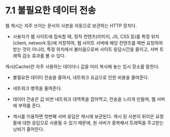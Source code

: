 # 7.1 불필요한 데이터 전송 

웹 캐시는 자주 쓰이는 문서의 사본을 자동으로 보관하는 HTTP 장치다.
+ 사용자가 웹 사이트에 접속할 때, 정적 컨텐츠(이미지, JS, CSS 등)를 특정 위치(client, network 등)에 저장하여, 웹 사이트 서버에 해당 컨텐츠를 매번 요청하여 받는 것이 아니라, 특정 위치에서 불러옴으로써 사이트 응답시간을 줄이고, 서버 트래픽 감소 효과를 볼 수 있다.

캐시(Cache)란 자주 사용하는 데이터나 값을 미리 복사해 놓는 임시 장소를 말한다.
+ 불필요한 데이터 전송을 줄여서, 네트워크 요금으로 인한 비용을 줄여준다.
+ 네트워크 병목을 줄여준다.

+ 데이터 전송은 값 비싼 네트워크 대역폭을 잡아먹고, 전송을 느리게 만들며, 웹 서버에 부하를 준다.
+ 캐시를 이용하면 첫번째 서버 응답은 캐시에 보관된다. 캐시 된 사본이 뒤이은 요청들에 대한 응답으로 사용될 수 있기 때문에, 원 서버가 중복해서 트래픽을 주고받는 낭비가 줄어든다.


